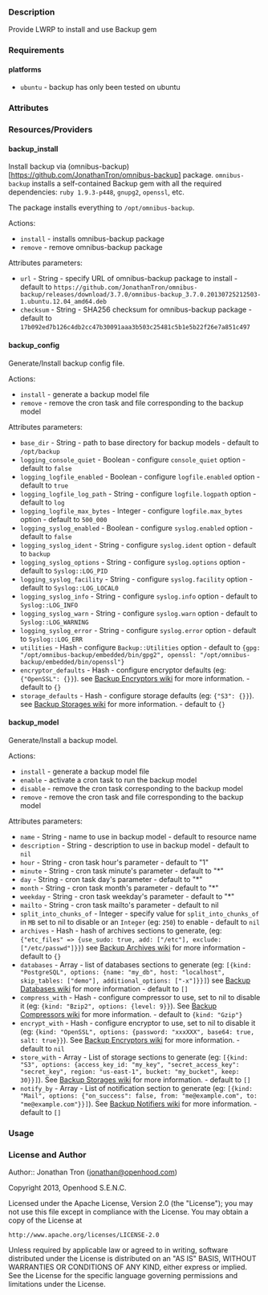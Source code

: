 ### Description

Provide LWRP to install and use Backup gem

### Requirements

#### platforms

- `ubuntu` - backup has only been tested on ubuntu

### Attributes

### Resources/Providers

#### backup_install

Install backup via (omnibus-backup)[https://github.com/JonathanTron/omnibus-backup]
package. `omnibus-backup` installs a self-contained Backup gem with all the
required dependencies: `ruby 1.9.3-p448`, `gnupg2`, `openssl`, etc.

The package installs everything to `/opt/omnibus-backup`.

Actions:

* `install` - installs omnibus-backup package
* `remove` - remove omnibus-backup package

Attributes parameters:

* `url` - String - specify URL of omnibus-backup package to install - default to `https://github.com/JonathanTron/omnibus-backup/releases/download/3.7.0/omnibus-backup_3.7.0.20130725212503-1.ubuntu.12.04_amd64.deb`
* `checksum` - String - SHA256 checksum for omnibus-backup package - default to `17b092ed7b126c4db2cc47b30091aaa3b503c25481c5b1e5b22f26e7a851c497`

#### backup_config

Generate/Install backup config file.

Actions:

* `install` - generate a backup model file
* `remove` - remove the cron task and file corresponding to the backup model

Attributes parameters:

* `base_dir` - String - path to base directory for backup models - default to `/opt/backup`
* `logging_console_quiet` - Boolean - configure `console_quiet` option - default to `false`
* `logging_logfile_enabled` - Boolean - configure `logfile.enabled` option - default to `true`
* `logging_logfile_log_path` - String - configure `logfile.logpath` option - default to `log`
* `logging_logfile_max_bytes` - Integer - configure `logfile.max_bytes` option - default to `500_000`
* `logging_syslog_enabled` - Boolean - configure `syslog.enabled` option - default to `false`
* `logging_syslog_ident` - String - configure `syslog.ident` option - default to `backup`
* `logging_syslog_options` - String - configure `syslog.options` option - default to `Syslog::LOG_PID`
* `logging_syslog_facility` - String - configure `syslog.facility` option - default to `Syslog::LOG_LOCAL0`
* `logging_syslog_info` - String - configure `syslog.info` option - default to `Syslog::LOG_INFO`
* `logging_syslog_warn` - String - configure `syslog.warn` option - default to `Syslog::LOG_WARNING`
* `logging_syslog_error` - String - configure `syslog.error` option - default to `Syslog::LOG_ERR`
* `utilities` - Hash - configure `Backup::Utilities` option -
  default to `{gpg: "/opt/omnibus-backup/embedded/bin/gpg2", openssl: "/opt/omnibus-backup/embedded/bin/openssl"}`
* `encryptor_defaults` - Hash - configure encryptor defaults (eg: `{"OpenSSL": {}}`).
  see [Backup Encryptors wiki](https://github.com/meskyanichi/backup/wiki/Encryptors#default-configuration)
  for more information. - default to `{}`
* `storage_defaults` - Hash - configure storage defaults (eg: `{"S3": {}}`).
  see [Backup Storages wiki](https://github.com/meskyanichi/backup/wiki/Storages#default-configuration)
  for more information. - default to `{}`

#### backup_model

Generate/Install a backup model.

Actions:

* `install` - generate a backup model file
* `enable` - activate a cron task to run the backup model
* `disable` - remove the cron task corresponding to the backup model
* `remove` - remove the cron task and file corresponding to the backup model

Attributes parameters:

* `name` - String - name to use in backup model - default to resource name
* `description` - String - description to use in backup model - default to `nil`
* `hour` - String - cron task hour's parameter - default to "1"
* `minute` - String - cron task minute's parameter - default to "*"
* `day` - String - cron task day's parameter - default to "*"
* `month` - String - cron task month's parameter - default to "*"
* `weekday` - String - cron task weekday's parameter - default to "*"
* `mailto` - String - cron task mailto's parameter - default to nil
* `split_into_chunks_of` - Integer - specify value for `split_into_chunks_of` in `MB`
  set to nil to disable or an `Integer` (eg: `250`) to enable - default to `nil`
* `archives` - Hash - hash of archives sections to generate, (eg:
  `{"etc_files" => {use_sudo: true, add: ["/etc"], exclude: ["/etc/passwd"]}}`)
  see [Backup Archives wiki](https://github.com/meskyanichi/backup/wiki/Archives)
  for more information - default to `{}`
* `databases` - Array - list of databases sections to generate (eg:
  `[{kind: "PostgreSQL", options: {name: "my_db", host: "localhost", skip_tables: ["demo"], additional_options: ["-x"]}}]`)
  see [Backup Databases wiki](https://github.com/meskyanichi/backup/wiki/Databases)
  for more information - default to `[]`
* `compress_with` - Hash - configure compressor to use, set to nil to disable it (eg:
  `{kind: "Bzip2", options: {level: 9}}`). See [Backup Compressors wiki](https://github.com/meskyanichi/backup/wiki/Compressors)
  for more information. - default to `{kind: "Gzip"}`
* `encrypt_with` - Hash - configure encryptor to use, set to nil to disable it (eg:
  `{kind: "OpenSSL", options: {password: "xxxXXX", base64: true, salt: true}}`). See
  [Backup Encryptors wiki](https://github.com/meskyanichi/backup/wiki/Encryptors)
  for more information. - default to `nil`
* `store_with` - Array - List of storage sections to generate (eg:
  `[{kind: "S3", options: {access_key_id: "my_key", "secret_access_key": "secret_key", region: "us-east-1", bucket: "my_bucket", keep: 30}}]`).
  See [Backup Storages wiki](https://github.com/meskyanichi/backup/wiki/Storages)
  for more information. - default to `[]`
* `notify_by` - Array - List of notification section to generate (eg:
  `[{kind: "Mail", options: {"on_success": false, from: "me@example.com", to: "me@example.com"}}]`).
  See [Backup Notifiers wiki](https://github.com/meskyanichi/backup/wiki/Notifiers)
  for more information. - default to `[]`

### Usage

### License and Author

Author:: Jonathan Tron (<jonathan@openhood.com>)

Copyright 2013, Openhood S.E.N.C.

Licensed under the Apache License, Version 2.0 (the "License");
you may not use this file except in compliance with the License.
You may obtain a copy of the License at

    http://www.apache.org/licenses/LICENSE-2.0

Unless required by applicable law or agreed to in writing, software
distributed under the License is distributed on an "AS IS" BASIS,
WITHOUT WARRANTIES OR CONDITIONS OF ANY KIND, either express or implied.
See the License for the specific language governing permissions and
limitations under the License.

